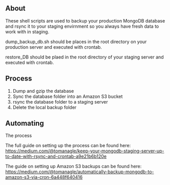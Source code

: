 ## About
These shell scripts are used to backup your production MongoDB database and rsync it to your staging envirnment so you always have fresh data to work with in staging.

dump_backup_db.sh should be places in the root directory on your production server and executed with crontab.

restore_DB should be plaed in the root directory of your staging server and executed with crontab.

## Process
1) Dump and gzip the database
2) Sync the database folder into an Amazon S3 bucket
3) rsync the database folder to a staging server
4) Delete the local backup folder

## Automating
The process 

The full guide on setting up the process can be found here: https://medium.com/@tomanagle/keep-your-mongodb-staging-server-up-to-date-with-rsync-and-crontab-a9e21b6b120e

The guide on setting up Amazon S3 backups can be found here: https://medium.com/@tomanagle/automatically-backup-mongodb-to-amazon-s3-via-cron-6a448f640416